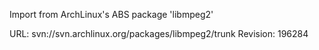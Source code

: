 Import from ArchLinux's ABS package 'libmpeg2'

URL: svn://svn.archlinux.org/packages/libmpeg2/trunk
Revision: 196284
